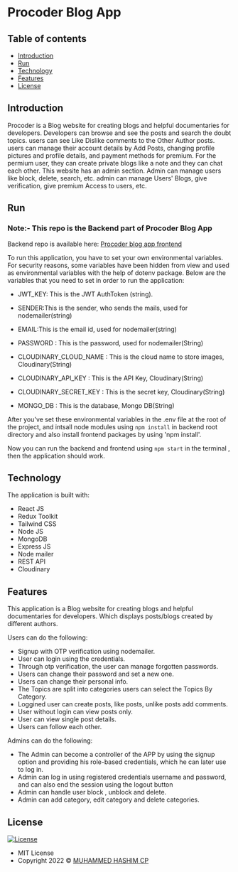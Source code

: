 
# Procoder Blog App

## Table of contents

- [Introduction](#introduction)
- [Run](#run)
- [Technology](#technology)
- [Features](#features)
- [License](#license)

## Introduction

 Procoder is a Blog website for creating blogs and helpful documentaries for developers. Developers can browse and see the posts and search the doubt topics. users can see Like Dislike comments to the Other Author posts. users can manage their account details by Add Posts, changing profile pictures and profile details, and payment methods for premium. For the permium user, they can create private blogs like a note and they can chat each other. This website has an admin section. Admin can manage users like block, delete, search, etc. admin can manage Users' Blogs, give verification, give premium Access to users, etc.

## Run

### Note:- This repo is the Backend  part of Procoder Blog App 
Backend repo is available here:  [Procoder blog app frontend](https://github.com/muhammedhashimcp/Procoder-Blog-App-Frontend-MERN.git)   

To run this application, you have to set your own environmental variables. For security reasons, some variables have been hidden from view and used as environmental variables with the help of dotenv package. Below are the variables that you need to set in order to run the application:

- JWT_KEY: This is the JWT AuthToken (string).

- SENDER:This is the sender, who sends the mails, used for nodemailer(string)

- EMAIL:This is the email id, used for nodemailer(string)

- PASSWORD : This is the password, used for nodemailer(String)

- CLOUDINARY_CLOUD_NAME : This is the cloud name to store images, Cloudinary(String)

- CLOUDINARY_API_KEY : This is the API Key, Cloudinary(String)

- CLOUDINARY_SECRET_KEY : This is the secret key, Cloudinary(String)

- MONGO_DB : This is the database, Mongo DB(String)


After you've set these environmental variables in the .env file at the root of the project, and intsall node modules using  `npm install` in backend root directory and also install frontend packages by using 'npm install'. 

Now you can run the backend and frontend using `npm start` in the terminal , then the application should work.

## Technology

The application is built with:

- React JS
- Redux Toolkit
- Tailwind CSS
- Node JS
- MongoDB
- Express JS
- Node mailer
- REST API
- Cloudinary

## Features

This application is a Blog website for creating blogs and helpful documentaries for developers. Which displays posts/blogs created by different authors.

Users can do the following:

- Signup with OTP verification using nodemailer.
- User can login using the credentials.
- Through otp verification, the user can manage forgotten passwords.
- Users can change their password and set a new one.
- Users can change their personal info.
- The Topics are split into categories users can select the Topics By Category.
- Loggined user can create posts, like posts, unlike posts add comments.
- User without login can view posts only.
- User can view single post details.
- Users can follow each other.

Admins can do the following:

- The Admin can become a controller of the APP by using the signup option and providing his role-based credentials, which he can later use to log in.
- Admin can log  in using registered credentials username and password, and can also end the  session using the logout button
- Admin can handle user block , unblock and delete.
- Admin can add category, edit category and delete categories.

## License

[![License](https://img.shields.io/:License-MIT-blue.svg?style=flat-square)](http://badges.mit-license.org)

- MIT License
- Copyright 2022 © [MUHAMMED HASHIM CP](https://github.com/muhammedhashimcp)

